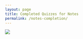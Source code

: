 ```yaml
---
layout: page
title: Completed Quizzes for Notes
permalink: /notes-completion/
---
```


![]({{site.baseurl}}/images/Quiz-Completion.png)